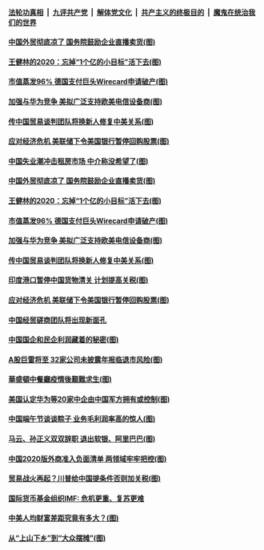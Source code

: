 

####  [法轮功真相](../../../../basic/blob/master/README.md?t=06271402) &nbsp;|&nbsp; [九评共产党](../../../../9ping.md/blob/master/README.md?t=06271402) &nbsp;|&nbsp; [解体党文化](../../../../jtdwh.md/blob/master/README.md?t=06271402)  &nbsp;|&nbsp; [共产主义的终极目的](../../../../gczydzjmd.md/blob/master/README.md?t=06271402) &nbsp;|&nbsp; [魔鬼在统治我们的世界](../../../../mgztzwmdsj.md/blob/master/README.md?t=06271402) 

#### [中国外贸彻底凉了 国务院鼓励企业直播卖货(图)](../pages/p5/937813.md?t=06271402) 

#### [王健林的2020：忘掉“1个亿的小目标”活下去(图)](../pages/p5/937834.md?t=06271402) 

#### [市值蒸发96% 德国支付巨头Wirecard申请破产(图)](../pages/p5/937805.md?t=06271402) 

#### [加强与华为竞争 美拟广泛支持欧美电信设备商(图)](../pages/p5/937802.md?t=06271402) 

#### [传中国贸易谈判团队将换新人修复中美关系(图)](../pages/p5/937793.md?t=06271402) 

#### [应对经济危机 美联储下令美国银行暂停回购股票(图)](../pages/p5/937760.md?t=06271402) 

#### [中国失业潮冲击租房市场 中介称没希望了(图)](../pages/p5/937808.md?t=06271402) 

#### [中国外贸彻底凉了 国务院鼓励企业直播卖货(图)](../pages/p5/937813.md?t=06271402) 

#### [王健林的2020：忘掉“1个亿的小目标”活下去(图)](../pages/p5/937834.md?t=06271402) 

#### [市值蒸发96% 德国支付巨头Wirecard申请破产(图)](../pages/p5/937805.md?t=06271402) 

#### [加强与华为竞争 美拟广泛支持欧美电信设备商(图)](../pages/p5/937802.md?t=06271402) 

#### [传中国贸易谈判团队将换新人修复中美关系(图)](../pages/p5/937793.md?t=06271402) 

#### [印度港口暂停中国货物清关 计划提高关税(图)](../pages/p5/937779.md?t=06271402) 

#### [应对经济危机 美联储下令美国银行暂停回购股票(图)](../pages/p5/937760.md?t=06271402) 

#### [中国经贸磋商团队将出现新面孔](../pages/p5/937736.md?t=06271402) 

#### [中国国企和民企利润藏着的秘密(图)](../pages/p5/937711.md?t=06271402) 

#### [A股巨雷将至 32家公司未披露年报临退市风险(图)](../pages/p5/937727.md?t=06271402) 

#### [華盛頓中餐廳疫情後艱難求生(图)](../pages/p5/937726.md?t=06271402) 

#### [美国认定华为等20家中企由中国军方拥有或控制(图)](../pages/p5/937724.md?t=06271402) 

#### [中国端午节谈谈粽子 业务毛利润率高的惊人(图)](../pages/p5/937695.md?t=06271402) 

#### [马云、孙正义双双辞职 退出软银、阿里巴巴(图)](../pages/p5/937690.md?t=06271402) 

#### [中国2020版外商准入负面清单 两领域牢牢把控(图)](../pages/p5/937687.md?t=06271402) 

#### [贸易战火再起？川普给中国提条件否则加关税(图)](../pages/p5/937682.md?t=06271402) 

#### [国际货币基金组织IMF: 危机更重、复苏更难](../pages/p5/937676.md?t=06271402) 

#### [中美人均财富差距究竟有多大？(图)](../pages/p5/937633.md?t=06271402) 

#### [从“上山下乡”到“大众摆摊”(图)](../pages/p5/937620.md?t=06271402) 

